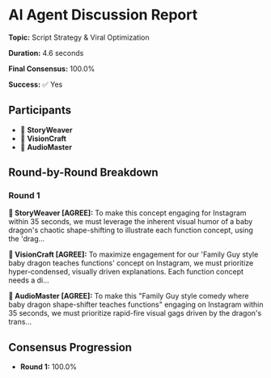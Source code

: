 # AI Agent Discussion Report

**Topic:** Script Strategy & Viral Optimization

**Duration:** 4.6 seconds

**Final Consensus:** 100.0%

**Success:** ✅ Yes

## Participants

- 📝 **StoryWeaver**
- 🎨 **VisionCraft**
- 🎵 **AudioMaster**

## Round-by-Round Breakdown

### Round 1

**📝 StoryWeaver [AGREE]:** To make this concept engaging for Instagram within 35 seconds, we must leverage the inherent visual humor of a baby dragon's chaotic shape-shifting to illustrate each function concept, using the 'drag...

**🎨 VisionCraft [AGREE]:** To maximize engagement for our 'Family Guy style baby dragon teaches functions' concept on Instagram, we must prioritize hyper-condensed, visually driven explanations. Each function concept needs a di...

**🎵 AudioMaster [AGREE]:** To make this "Family Guy style comedy where baby dragon shape-shifter teaches functions" engaging on Instagram within 35 seconds, we must prioritize rapid-fire visual gags driven by the dragon's trans...

## Consensus Progression

- **Round 1:** 100.0%
